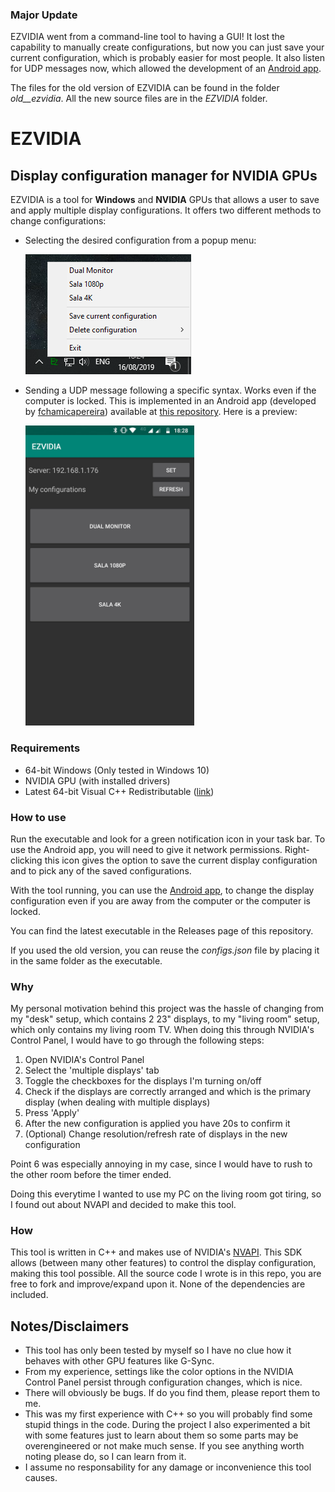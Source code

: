 ### Major Update
EZVIDIA went from a command-line tool to having a GUI! It lost the capability to manually create configurations, but now you can just save your current configuration, which is probably easier for most people. It also listen for UDP messages now, which allowed the development of an [Android app](https://github.com/fchamicapereira/EZVIDIA_android_app).

The files for the old version of EZVIDIA can be found in the folder _old__ezvidia_. All the new source files are in the _EZVIDIA_ folder.

# EZVIDIA
## Display configuration manager for NVIDIA GPUs

EZVIDIA is a tool for **Windows** and **NVIDIA** GPUs that allows a user to save and apply multiple display configurations. It offers two different methods to change configurations:
- Selecting the desired configuration from a popup menu:

	![Right-clicking the notification icon shows this menu](./menu.png)
- Sending a UDP message following a specific syntax. Works even if the computer is locked. This is implemented in an Android app (developed by [fchamicapereira](https://github.com/fchamicapereira)) available at [this repository](https://github.com/fchamicapereira/EZVIDIA_android_app). Here is a preview:

	<img src="./android.jpg" width="270">

### Requirements
- 64-bit Windows (Only tested in Windows 10)
- NVIDIA GPU (with installed drivers)
- Latest 64-bit Visual C++ Redistributable ([link](https://support.microsoft.com/en-us/help/2977003/the-latest-supported-visual-c-downloads))

### How to use
Run the executable and look for a green notification icon in your task bar. To use the Android app, you will need to give it network permissions. Right-clicking this icon gives the option to save the current display configuration and to pick any of the saved configurations.

With the tool running, you can use the [Android app](https://github.com/fchamicapereira/EZVIDIA_android_app), to change the display configuration even if you are away from the computer or the computer is locked.

You can find the latest executable in the Releases page of this repository.

If you used the old version, you can reuse the _configs.json_ file by placing it in the same folder as the executable.

### Why
My personal motivation behind this project was the hassle of changing from my "desk" setup, which contains 2 23" displays, to my "living room" setup, which only contains my living room TV. When doing this through NVIDIA's Control Panel, I would have to go through the following steps:
1. Open NVIDIA's Control Panel
2. Select the 'multiple displays' tab
3. Toggle the checkboxes for the displays I'm turning on/off
4. Check if the displays are correctly arranged and which is the primary display (when dealing with multiple displays)
5. Press 'Apply'
6. After the new configuration is applied you have 20s to confirm it
7. (Optional) Change resolution/refresh rate of displays in the new configuration

Point 6 was especially annoying in my case, since I would have to rush to the other room before the timer ended.

Doing this everytime I wanted to use my PC on the living room got tiring, so I found out about NVAPI and decided to make this tool.

### How
This tool is written in C++ and makes use of NVIDIA's [NVAPI](https://developer.nvidia.com/nvapi). This SDK allows (between many other features) to control the display configuration, making this tool possible. All the source code I wrote is in this repo, you are free to fork and improve/expand upon it. None of the dependencies are included.

## Notes/Disclaimers
- This tool has only been tested by myself so I have no clue how it behaves with other GPU features like G-Sync.
- From my experience, settings like the color options in the NVIDIA Control Panel persist through configuration changes, which is nice.
- There will obviously be bugs. If do you find them, please report them to me.
- This was my first experience with C++ so you will probably find some stupid things in the code. During the project I also experimented a bit with some features just to learn about them so some parts may be overengineered or not make much sense. If you see anything worth noting please do, so I can learn from it.
- I assume no responsability for any damage or inconvenience this tool causes.
